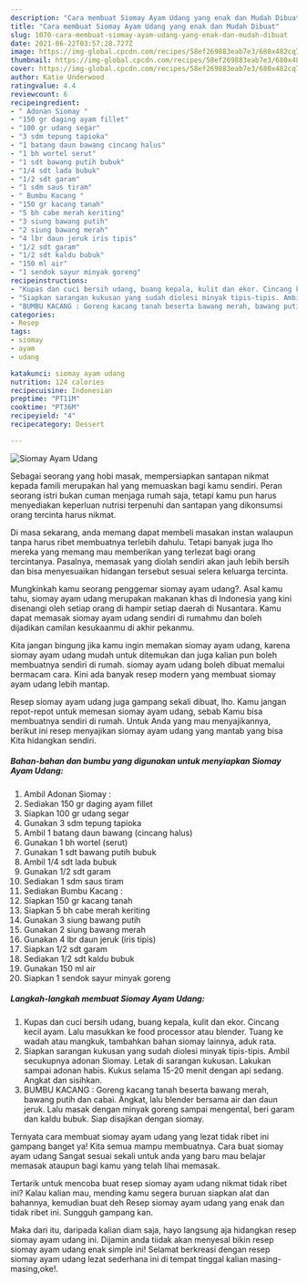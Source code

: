```yaml
---
description: "Cara membuat Siomay Ayam Udang yang enak dan Mudah Dibuat"
title: "Cara membuat Siomay Ayam Udang yang enak dan Mudah Dibuat"
slug: 1070-cara-membuat-siomay-ayam-udang-yang-enak-dan-mudah-dibuat
date: 2021-06-22T03:57:28.727Z
image: https://img-global.cpcdn.com/recipes/58ef269883eab7e3/680x482cq70/siomay-ayam-udang-foto-resep-utama.jpg
thumbnail: https://img-global.cpcdn.com/recipes/58ef269883eab7e3/680x482cq70/siomay-ayam-udang-foto-resep-utama.jpg
cover: https://img-global.cpcdn.com/recipes/58ef269883eab7e3/680x482cq70/siomay-ayam-udang-foto-resep-utama.jpg
author: Katie Underwood
ratingvalue: 4.4
reviewcount: 6
recipeingredient:
- " Adonan Siomay "
- "150 gr daging ayam fillet"
- "100 gr udang segar"
- "3 sdm tepung tapioka"
- "1 batang daun bawang cincang halus"
- "1 bh wortel serut"
- "1 sdt bawang putih bubuk"
- "1/4 sdt lada bubuk"
- "1/2 sdt garam"
- "1 sdm saus tiram"
- " Bumbu Kacang "
- "150 gr kacang tanah"
- "5 bh cabe merah keriting"
- "3 siung bawang putih"
- "2 siung bawang merah"
- "4 lbr daun jeruk iris tipis"
- "1/2 sdt garam"
- "1/2 sdt kaldu bubuk"
- "150 ml air"
- "1 sendok sayur minyak goreng"
recipeinstructions:
- "Kupas dan cuci bersih udang, buang kepala, kulit dan ekor. Cincang kecil ayam. Lalu masukkan ke food processor atau blender. Tuang ke wadah atau mangkuk, tambahkan bahan siomay lainnya, aduk rata."
- "Siapkan sarangan kukusan yang sudah diolesi minyak tipis-tipis. Ambil secukupnya adonan Siomay. Letak di sarangan kukusan. Lakukan sampai adonan habis. Kukus selama 15-20 menit dengan api sedang. Angkat dan sisihkan."
- "BUMBU KACANG : Goreng kacang tanah beserta bawang merah, bawang putih dan cabai. Angkat, lalu blender bersama air dan daun jeruk. Lalu masak dengan minyak goreng sampai mengental, beri garam dan kaldu bubuk. Siap disajikan dengan siomay."
categories:
- Resep
tags:
- siomay
- ayam
- udang

katakunci: siomay ayam udang 
nutrition: 124 calories
recipecuisine: Indonesian
preptime: "PT11M"
cooktime: "PT36M"
recipeyield: "4"
recipecategory: Dessert

---
```



![Siomay Ayam Udang](https://img-global.cpcdn.com/recipes/58ef269883eab7e3/680x482cq70/siomay-ayam-udang-foto-resep-utama.jpg)

Sebagai seorang yang hobi masak, mempersiapkan santapan nikmat kepada famili merupakan hal yang memuaskan bagi kamu sendiri. Peran seorang istri bukan cuman menjaga rumah saja, tetapi kamu pun harus menyediakan keperluan nutrisi terpenuhi dan santapan yang dikonsumsi orang tercinta harus nikmat.

Di masa  sekarang, anda memang dapat membeli masakan instan walaupun tanpa harus ribet membuatnya terlebih dahulu. Tetapi banyak juga lho mereka yang memang mau memberikan yang terlezat bagi orang tercintanya. Pasalnya, memasak yang diolah sendiri akan jauh lebih bersih dan bisa menyesuaikan hidangan tersebut sesuai selera keluarga tercinta. 



Mungkinkah kamu seorang penggemar siomay ayam udang?. Asal kamu tahu, siomay ayam udang merupakan makanan khas di Indonesia yang kini disenangi oleh setiap orang di hampir setiap daerah di Nusantara. Kamu dapat memasak siomay ayam udang sendiri di rumahmu dan boleh dijadikan camilan kesukaanmu di akhir pekanmu.

Kita jangan bingung jika kamu ingin memakan siomay ayam udang, karena siomay ayam udang mudah untuk ditemukan dan juga kalian pun boleh membuatnya sendiri di rumah. siomay ayam udang boleh dibuat memalui bermacam cara. Kini ada banyak resep modern yang membuat siomay ayam udang lebih mantap.

Resep siomay ayam udang juga gampang sekali dibuat, lho. Kamu jangan repot-repot untuk memesan siomay ayam udang, sebab Kamu bisa membuatnya sendiri di rumah. Untuk Anda yang mau menyajikannya, berikut ini resep menyajikan siomay ayam udang yang mantab yang bisa Kita hidangkan sendiri.

<!--inarticleads1-->

##### Bahan-bahan dan bumbu yang digunakan untuk menyiapkan Siomay Ayam Udang:

1. Ambil  Adonan Siomay :
1. Sediakan 150 gr daging ayam fillet
1. Siapkan 100 gr udang segar
1. Gunakan 3 sdm tepung tapioka
1. Ambil 1 batang daun bawang (cincang halus)
1. Gunakan 1 bh wortel (serut)
1. Gunakan 1 sdt bawang putih bubuk
1. Ambil 1/4 sdt lada bubuk
1. Gunakan 1/2 sdt garam
1. Sediakan 1 sdm saus tiram
1. Sediakan  Bumbu Kacang :
1. Siapkan 150 gr kacang tanah
1. Siapkan 5 bh cabe merah keriting
1. Gunakan 3 siung bawang putih
1. Gunakan 2 siung bawang merah
1. Gunakan 4 lbr daun jeruk (iris tipis)
1. Siapkan 1/2 sdt garam
1. Sediakan 1/2 sdt kaldu bubuk
1. Gunakan 150 ml air
1. Siapkan 1 sendok sayur minyak goreng




<!--inarticleads2-->

##### Langkah-langkah membuat Siomay Ayam Udang:

1. Kupas dan cuci bersih udang, buang kepala, kulit dan ekor. Cincang kecil ayam. Lalu masukkan ke food processor atau blender. Tuang ke wadah atau mangkuk, tambahkan bahan siomay lainnya, aduk rata.
1. Siapkan sarangan kukusan yang sudah diolesi minyak tipis-tipis. Ambil secukupnya adonan Siomay. Letak di sarangan kukusan. Lakukan sampai adonan habis. Kukus selama 15-20 menit dengan api sedang. Angkat dan sisihkan.
1. BUMBU KACANG : Goreng kacang tanah beserta bawang merah, bawang putih dan cabai. Angkat, lalu blender bersama air dan daun jeruk. Lalu masak dengan minyak goreng sampai mengental, beri garam dan kaldu bubuk. Siap disajikan dengan siomay.




Ternyata cara membuat siomay ayam udang yang lezat tidak ribet ini gampang banget ya! Kita semua mampu membuatnya. Cara buat siomay ayam udang Sangat sesuai sekali untuk anda yang baru mau belajar memasak ataupun bagi kamu yang telah lihai memasak.

Tertarik untuk mencoba buat resep siomay ayam udang nikmat tidak ribet ini? Kalau kalian mau, mending kamu segera buruan siapkan alat dan bahannya, kemudian buat deh Resep siomay ayam udang yang enak dan tidak ribet ini. Sungguh gampang kan. 

Maka dari itu, daripada kalian diam saja, hayo langsung aja hidangkan resep siomay ayam udang ini. Dijamin anda tiidak akan menyesal bikin resep siomay ayam udang enak simple ini! Selamat berkreasi dengan resep siomay ayam udang lezat sederhana ini di tempat tinggal kalian masing-masing,oke!.

